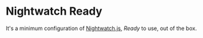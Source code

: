 # Nightwatch Ready

It's a minimum configuration of [Nightwatch.js](http://nightwatchjs.org/), *Ready* to use, out of the box.

